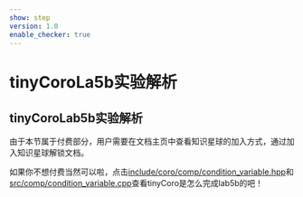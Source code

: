```yaml
---
show: step
version: 1.0
enable_checker: true
---
```


# tinyCoroLa5b实验解析

## tinyCoroLab5b实验解析

由于本节属于付费部分，用户需要在文档主页中查看知识星球的加入方式，通过加入知识星球解锁文档。

如果你不想付费当然可以啦，点击[include/coro/comp/condition_variable.hpp](https://github.com/sakurs2/tinyCoro/blob/master/include/coro/comp/condition_variable.hpp)和[src/comp/condition_variable.cpp](https://github.com/sakurs2/tinyCoro/blob/master/src/comp/condition_variable.cpp)查看tinyCoro是怎么完成lab5b的吧！
